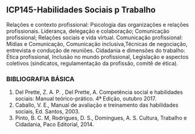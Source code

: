 
## ICP145-Habilidades Sociais p Trabalho
Relações e contexto profissional: Psicologia das organizações e relações profissionais. Liderança, delegação e colaboração; Comunicação profissional; Relações sociais e vida virtual. Comunicação profissional: Mídias e Comunicação, Comunicação inclusiva,Técnicas de negociação, entrevista e condução de reuniões. Cidadania e dimensões do trabalho: Ética profissional, Inclusão no mundo profissional, Legislação e aspectos coletivos (sindicatos, regulamentação da profissão, comitê de ética).
### BIBLIOGRAFIA BÁSICA
1) Del Prette, Z. A. P. , Del Prette, A. Competência social e habilidades sociais: Manual teórico-prático. 4ª Edição, outubro 2017.
2) Caballo, V. E., Manual de avaliação e treinamento das habilidades sociais, Ed. Santos, 2003.
3) Pinto, B. C. M, Rodrigues, D. S., Domingues, A. S. Cultura, Trabalho e Cidadania, Paco Editorial, 2014.